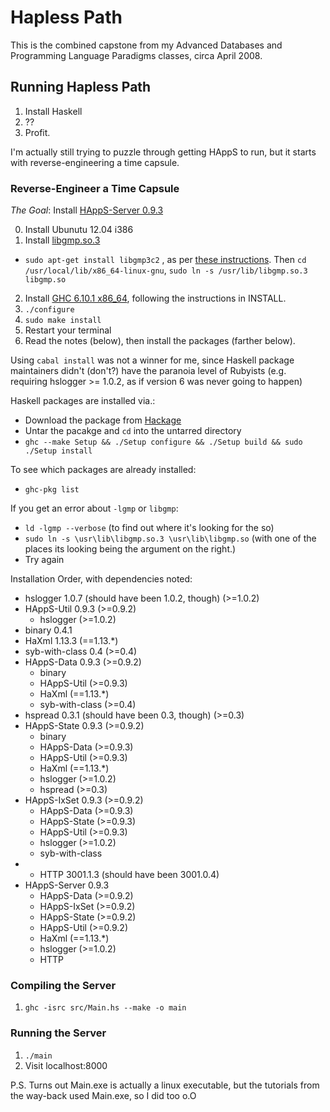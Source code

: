 # Hapless Path
This is the combined capstone from my Advanced Databases and Programming Language Paradigms classes, circa April 2008.

## Running Hapless Path

1. Install Haskell
2. ??
3. Profit.

I'm actually still trying to puzzle through getting HAppS to run, but it starts with reverse-engineering a time capsule.

### Reverse-Engineer a Time Capsule

*The Goal*: Install [HAppS-Server 0.9.3](http://hackage.haskell.org/package/HAppS-Server-0.9.3)

00. Install Ubunutu 12.04 i386
01. Install [libgmp.so.3](http://packages.ubuntu.com/precise/libgmp3c2)
  * `sudo apt-get install libgmp3c2`
, as per [these instructions](http://unix.stackexchange.com/a/119948/19466). Then `cd /usr/local/lib/x86_64-linux-gnu`, `sudo ln -s /usr/lib/libgmp.so.3 libgmp.so`
02. Install [GHC 6.10.1 x86_64](https://www.haskell.org/ghc/download_ghc_6_10_1), following the instructions in INSTALL.
  01. `./configure`
  02. `sudo make install`
03. Restart your terminal
04. Read the notes (below), then install the packages (farther below).

Using `cabal install` was not a winner for me, since Haskell package maintainers didn't (don't?) have the paranoia level of Rubyists (e.g. requiring hslogger >= 1.0.2, as if version 6 was never going to happen)

Haskell packages are installed via.:
  * Download the package from [Hackage](http://hackage.haskell.org/)
  * Untar the pacakge and `cd` into the untarred directory
  * `ghc --make Setup && ./Setup configure && ./Setup build && sudo ./Setup install`

To see which packages are already installed:
  * `ghc-pkg list`

If you get an error about `-lgmp` or `libgmp`:
  * `ld -lgmp --verbose` (to find out where it's looking for the so)
  * `sudo ln -s \usr\lib\libgmp.so.3 \usr\lib\libgmp.so` (with one of the places its looking being the argument on the right.)
  * Try again

Installation Order, with dependencies noted:

* hslogger 1.0.7 (should have been 1.0.2, though) (>=1.0.2)
* HAppS-Util 0.9.3 (>=0.9.2)
  * hslogger (>=1.0.2)
* binary 0.4.1
* HaXml 1.13.3 (==1.13.*)
* syb-with-class 0.4 (>=0.4)
* HAppS-Data 0.9.3 (>=0.9.2)
  * binary
  * HAppS-Util (>=0.9.3)
  * HaXml (==1.13.*)
  * syb-with-class (>=0.4)
* hspread 0.3.1 (should have been 0.3, though) (>=0.3)
* HAppS-State 0.9.3 (>=0.9.2)
  * binary
  * HAppS-Data (>=0.9.3)
  * HAppS-Util (>=0.9.3)
  * HaXml (==1.13.*)
  * hslogger (>=1.0.2)
  * hspread (>=0.3)
* HAppS-IxSet 0.9.3 (>=0.9.2)
  * HAppS-Data (>=0.9.3)
  * HAppS-State (>=0.9.3)
  * HAppS-Util (>=0.9.3)
  * hslogger (>=1.0.2)
  * syb-with-class
* * HTTP 3001.1.3 (should have been 3001.0.4)
* HAppS-Server 0.9.3
  * HAppS-Data (>=0.9.2)
  * HAppS-IxSet (>=0.9.2)
  * HAppS-State (>=0.9.2)
  * HAppS-Util (>=0.9.2)
  * HaXml (==1.13.*)
  * hslogger (>=1.0.2)
  * HTTP

### Compiling the Server

1. `ghc -isrc src/Main.hs --make -o main`

### Running the Server

1. `./main`
2. Visit localhost:8000


P.S. Turns out Main.exe is actually a linux executable, but the tutorials from the way-back used Main.exe, so I did too o.O
